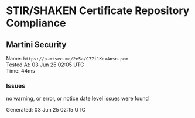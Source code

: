 # STIR/SHAKEN Certificate Repository Compliance

## Martini Security

Name: `https://p.mtsec.me/2e5a/C77i1KexAnsn.pem`\
Tested At: 03 Jun 25 02:05 UTC\
Time: 44ms

### Issues

no warning, or error, or notice date level issues were found

Generated: 03 Jun 25 02:15 UTC